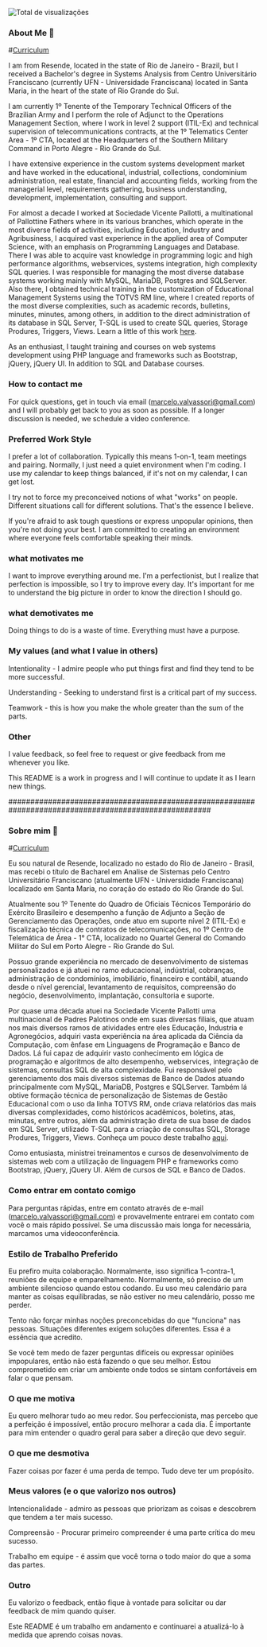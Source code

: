 ![Total de visualizações](https://komarev.com/ghpvc/?username=bitts&color=green)

### About Me 👋

#[Curriculum](https://github.com/bitts/bitts/blob/main/Aboutme.md)

I am from Resende, located in the state of Rio de Janeiro - Brazil, but I received a Bachelor's degree in Systems Analysis from Centro Universitário Franciscano (currently UFN - Universidade Franciscana) located in Santa Maria, in the heart of the state of Rio Grande do Sul.

I am currently 1º Tenente of the Temporary Technical Officers of the Brazilian Army and I perform the role of Adjunct to the Operations Management Section, where I work in level 2 support (ITIL-Ex) and technical supervision of telecommunications contracts, at the 1º Telematics Center Area - 1º CTA, located at the Headquarters of the Southern Military Command in Porto Alegre - Rio Grande do Sul.

I have extensive experience in the custom systems development market and have worked in the educational, industrial, collections, condominium administration, real estate, financial and accounting fields, working from the managerial level, requirements gathering, business understanding, development, implementation, consulting and support.

For almost a decade I worked at Sociedade Vicente Pallotti, a multinational of Pallottine Fathers where in its various branches, which operate in the most diverse fields of activities, including Education, Industry and Agribusiness, I acquired vast experience in the applied area of Computer Science, with an emphasis on Programming Languages and Database. There I was able to acquire vast knowledge in programming logic and high performance algorithms, webservices, systems integration, high complexity SQL queries. I was responsible for managing the most diverse database systems working mainly with MySQL, MariaDB, Postgres and SQLServer. Also there, I obtained technical training in the customization of Educational Management Systems using the TOTVS RM line, where I created reports of the most diverse complexities, such as academic records, bulletins, minutes, minutes, among others, in addition to the direct administration of its database in SQL Server, T-SQL is used to create SQL queries, Storage Produres, Triggers, Views. Learn a little of this work [here](https://github.com/bitts/Consultas-SQL).

As an enthusiast, I taught training and courses on web systems development using PHP language and frameworks such as Bootstrap, jQuery, jQuery UI. In addition to SQL and Database courses.

### How to contact me
For quick questions, get in touch via email (marcelo.valvassori@gmail.com) and I will probably get back to you as soon as possible. If a longer discussion is needed, we schedule a video conference.

### Preferred Work Style
I prefer a lot of collaboration. Typically this means 1-on-1, team meetings and pairing. Normally, I just need a quiet environment when I'm coding. I use my calendar to keep things balanced, if it's not on my calendar, I can get lost.

I try not to force my preconceived notions of what "works" on people. Different situations call for different solutions. That's the essence I believe.

If you're afraid to ask tough questions or express unpopular opinions, then you're not doing your best. I am committed to creating an environment where everyone feels comfortable speaking their minds.

### what motivates me
I want to improve everything around me. I'm a perfectionist, but I realize that perfection is impossible, so I try to improve every day. It's important for me to understand the big picture in order to know the direction I should go.

### what demotivates me
Doing things to do is a waste of time. Everything must have a purpose.

### My values (and what I value in others)
Intentionality - I admire people who put things first and find they tend to be more successful.

Understanding - Seeking to understand first is a critical part of my success.

Teamwork - this is how you make the whole greater than the sum of the parts.

### Other
I value feedback, so feel free to request or give feedback from me whenever you like.

This README is a work in progress and I will continue to update it as I learn new things.

######################################################################################################

### Sobre mim 👋

#[Curriculum](https://github.com/bitts/bitts/blob/main/Aboutme.md)

Eu sou natural de Resende, localizado no estado do Rio de Janeiro - Brasil, mas recebi o título de Bacharel em Analise de Sistemas pelo Centro Universitário Franciscano (atualmente UFN - Universidade Franciscana) localizado em Santa Maria, no coração do estado do Rio Grande do Sul. 

Atualmente sou 1º Tenente do Quadro de Oficiais Técnicos Temporário do Exército Brasileiro e desempenho a função de Adjunto a Seção de Gerenciamento das Operações, onde atuo em suporte nível 2 (ITIL-Ex) e fiscalização técnica de contratos de telecomunicações, no 1º Centro de Telemática de Área - 1° CTA, localizado no Quartel General do Comando Militar do Sul em Porto Alegre - Rio Grande do Sul.

Possuo grande experiência no mercado de desenvolvimento de sistemas personalizados e já atuei no ramo educacional, indústrial, cobranças, administração de condomínios, imobiliário, financeiro e contábil, atuando desde o nível gerencial, levantamento de requisitos, compreensão do negócio, desenvolvimento, implantação, consultoria e suporte.

Por quase uma década atuei na Sociedade Vicente Pallotti uma multinacional de Padres Palotinos onde em suas diversas filiais, que atuam nos mais diversos ramos de atividades entre eles Educação, Industria e Agronegócios, adquiri vasta experiência na área aplicada da Ciência da Computação, com ênfase em Linguagens de Programação e Banco de Dados. Lá fui capaz de adquirir vasto conhecimento em lógica de programação e algoritmos de alto desempenho, webservices, integração de sistemas, consultas SQL de alta complexidade. Fui responsável pelo gerenciamento dos mais diversos sistemas de Banco de Dados atuando principalmente com MySQL, MariaDB, Postgres e SQLServer.
Também lá obtive formação técnica de personalização de Sistemas de Gestão Educacional com o uso da linha TOTVS RM, onde criava relatórios das mais diversas complexidades, como históricos acadêmicos, boletins, atas, minutas, entre outros, além da administração direta de sua base de dados em SQL Server, utilizado T-SQL para a criação de consultas SQL, Storage Produres, Triggers, Views. Conheça um pouco deste trabalho [aqui](https://github.com/bitts/Consultas-SQL).

Como entusiasta, ministrei treinamentos e cursos de desenvolvimento de sistemas web com a utilização de linguagem PHP e frameworks como Bootstrap, jQuery, jQuery UI. Além de cursos de SQL e Banco de Dados.


### Como entrar em contato comigo
Para perguntas rápidas, entre em contato através de e-mail (marcelo.valvassori@gmail.com) e provavelmente entrarei em contato com você o mais rápido possível. Se uma discussão mais longa for necessária, marcamos uma videoconferência.


### Estilo de Trabalho Preferido
Eu prefiro muita colaboração. Normalmente, isso significa 1-contra-1, reuniões de equipe e emparelhamento. Normalmente, só preciso de um ambiente silencioso quando estou codando. Eu uso meu calendário para manter as coisas equilibradas, se não estiver no meu calendário, posso me perder.


Tento não forçar minhas noções preconcebidas do que "funciona" nas pessoas. Situações diferentes exigem soluções diferentes. Essa é a essência que acredito.


Se você tem medo de fazer perguntas difíceis ou expressar opiniões impopulares, então não está fazendo o que seu melhor. Estou comprometido em criar um ambiente onde todos se sintam confortáveis em falar o que pensam.


### O que me motiva
Eu quero melhorar tudo ao meu redor. Sou perfeccionista, mas percebo que a perfeição é impossível, então procuro melhorar a cada dia. É importante para mim entender o quadro geral para saber a direção que devo seguir.


### O que me desmotiva
Fazer coisas por fazer é uma perda de tempo. Tudo deve ter um propósito.


### Meus valores (e o que valorizo nos outros)
Intencionalidade - admiro as pessoas que priorizam as coisas e descobrem que tendem a ter mais sucesso.

Compreensão - Procurar primeiro compreender é uma parte crítica do meu sucesso.

Trabalho em equipe - é assim que você torna o todo maior do que a soma das partes.


### Outro
Eu valorizo o feedback, então fique à vontade para solicitar ou dar feedback de mim quando quiser.


Este README é um trabalho em andamento e continuarei a atualizá-lo à medida que aprendo coisas novas.


<!--
**bitts/bitts** is a ✨ _special_ ✨ repository because its `README.md` (this file) appears on your GitHub profile.

Here are some ideas to get you started:

- 🔭 I’m currently working on ...
- 🌱 I’m currently learning ...
- 👯 I’m looking to collaborate on ...
- 🤔 I’m looking for help with ...
- 💬 Ask me about ...
- 📫 How to reach me: ...
- 😄 Pronouns: ...
- ⚡ Fun fact: ...
-->


